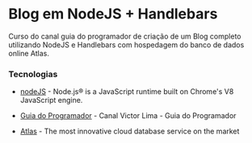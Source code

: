 # Blog em NodeJS + Handlebars


Curso do canal guia do programador de criação de um Blog completo utilizando NodeJS e Handlebars com hospedagem do banco de dados online Atlas.


### Tecnologias

* [nodeJS] - Node.js® is a JavaScript runtime built on Chrome's V8 JavaScript engine.
* [Guia do Programador] - Canal Victor Lima - Guia do Programador
* [Atlas] - The most innovative cloud database service on the market


   [Guia do Programador]: <https://www.youtube.com/channel/UC_issB-37g9lwfAA37fy2Tg>
   [nodeJS]: <https://nodejs.org/en/>
   [Handlebars]: <https://handlebarsjs.com/>
   [Atlas]: <https://www.mongodb.com/cloud/atlas> 